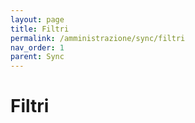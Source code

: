 ```yaml
---
layout: page
title: Filtri
permalink: /amministrazione/sync/filtri
nav_order: 1
parent: Sync
---
```


# Filtri
